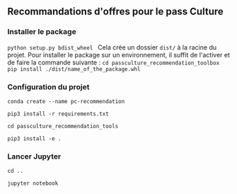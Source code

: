 ## Recommandations d'offres pour le pass Culture

### Installer le package
``python setup.py bdist_wheel
``
Cela crée un dossier `dist/` à la racine du projet.
Pour installer le package sur un environnement, il suffit de l'activer et de faire la commande suivante : 
``
cd passculture_recommendation_toolbox
pip install ./dist/name_of_the_package.whl
``

### Configuration du projet
``
conda create --name pc-recommendation
``

``
pip3 install -r requirements.txt
``

``
cd passculture_recommendation_tools
``

``
pip3 install -e .
``
### Lancer Jupyter 
``
cd ..
``

``
jupyter notebook
``
